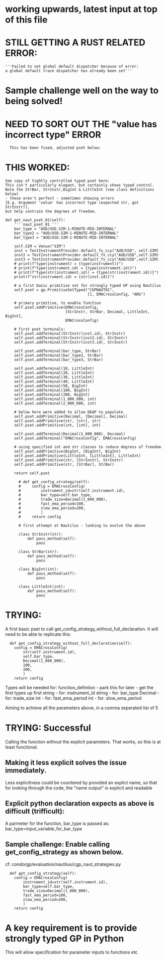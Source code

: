 # working upwards, latest input at top of this file

  # STILL GETTING A RUST RELATED ERROR:
    '''Failed to set global default dispatcher because of error:
    a global default trace dispatcher has already been set'''

  # Sample challenge well on the way to being solved!

  # NEED TO SORT OUT THE "value has incorrect type" ERROR
      This has been fixed, adjusted pset below:

  # THIS WORKED:
    See copy of tightly controlled typed pset here:
    This isn't particularly elegant, but certainly shows typed control.
    Note the StrBar, StrInstr,BigInt & LittleInt (see class definitions below)
    - these aren't perfect - sometimes showing errors
    [E.g. Argument 'value' has incorrect type (expected str, got StrInstr)],
    but help contrain the degrees of freedom.

    def get_naut_pset_01(self):
        ''' naut_pset_01 '''
        bar_type = "AUD/USD.SIM-1-MINUTE-MID-INTERNAL"
        bar_type2 = "AUD/USD.SIM-1-MINUTE-MID-INTERNAL"
        bar_type3 = "AUD/USD.SIM-1-MINUTE-MID-INTERNAL"

        self.SIM = Venue("SIM")
        inst = TestInstrumentProvider.default_fx_ccy("AUD/USD", self.SIM)
        inst2 = TestInstrumentProvider.default_fx_ccy("AUD/USD",self.SIM)
        inst3 = TestInstrumentProvider.default_fx_ccy("AUD/USD",self.SIM)
        # print(f"type(instrument) = {type(instrument)}")
        # print(f"type(instrument.id) = {type(instrument.id)}")
        # print(f"type(str(instrument.id)) = {type(str(instrument.id))}")
        print(f"str(instrument.id) = {str(inst.id)}")

        # a first basic primitive set for strongly typed GP using Nautilus
        self.pset = gp.PrimitiveSetTyped("CGPNAUT01",
                                         [], EMACrossConfig, "ARG")

        # primary primitive, to enable function
        self.pset.addPrimitive(EMACrossConfig,
                               [StrInstr, StrBar, Decimal, LittleInt, BigInt],
                               EMACrossConfig)

        # first pset terminals:
        self.pset.addTerminal(StrInstr(inst.id), StrInstr)
        self.pset.addTerminal(StrInstr(inst2.id), StrInstr)
        self.pset.addTerminal(StrInstr(inst3.id), StrInstr)

        self.pset.addTerminal(bar_type, StrBar)
        self.pset.addTerminal(bar_type2, StrBar)
        self.pset.addTerminal(bar_type3, StrBar)

        self.pset.addTerminal(10, LittleInt)
        self.pset.addTerminal(20, LittleInt)
        self.pset.addTerminal(30, LittleInt)
        self.pset.addTerminal(40, LittleInt)
        self.pset.addTerminal(50, BigInt)
        self.pset.addTerminal(100, BigInt)
        self.pset.addTerminal(200, BigInt)
        self.pset.addTerminal(1_000_000, int)
        self.pset.addTerminal(2_000_000, int)

        # below here were added to allow DEAP to populate
        self.pset.addPrimitive(Decimal, [Decimal], Decimal)
        self.pset.addPrimitive(str, [str], str)
        self.pset.addPrimitive(int, [int], int)

        self.pset.addTerminal(Decimal(1_000_000), Decimal)
        self.pset.addTerminal("EMACrossConfig", EMACrossConfig)

        # using specified int and str classes to reduce degress of freedom
        self.pset.addPrimitive(BigInt, [BigInt], BigInt)
        self.pset.addPrimitive(LittleInt, [LittleInt], LittleInt)
        self.pset.addPrimitive(str, [StrInstr], StrInstr)
        self.pset.addPrimitive(str, [StrBar], StrBar)

        return self.pset

          # def get_config_strategy(self):
          #     config = EMACrossConfig(
          #         instrument_id=str(self.instrument.id),
          #         bar_type=self.bar_type,
          #         trade_size=Decimal(1_000_000),
          #         fast_ema_period=100,
          #         slow_ema_period=200,
          #         )
          #     return config

          # first attempt at Nautilus - looking to evolve the above

          class StrInstr(str):
              def pass_method(self):
                  pass

          class StrBar(str):
              def pass_method(self):
                  pass

          class BigInt(int):
              def pass_method(self):
                  pass

          class LittleInt(int):
              def pass_method(self):
                  pass

  # TRYING:
  A first basic pset to call get_config_strategy_without_full_declaration.
  It will need to be able to replicate this:

      def get_config_strategy_without_full_declaration(self):
        config = EMACrossConfig(
            str(self.instrument.id),
            self.bar_type,
            Decimal(1_000_000),
            100,
            200,
            )
        return config

  Types will be needed for:
    function_defintion - park this for later - get the first types up first
    string - for: instrument_id
    string - for: bar_type
    Decimal - for: trade_size
    int - for: fast_ema_period
    int - for: slow_ema_period

  Aiming to achieve all the parameters above, in a comma seperated list of 5

  # TRYING: Successful
  Calling the function without the explicit parameters.
    That works, so this is at least functional.

  ## Making it less explicit solves the issue immediately.
  Less explicitness could be countered by provided an explict name, so that
    for looking through the code, the "name output" is explicit and readable


  ## Explicit python declaration expects as above is difficult (trifficult):
  A parmeter for the function, bar_type is passed as:
    bar_type=input_variable_for_bar_type


  ## Sample challenge: Enable calling get_config_strategy as shown below.
  cf: condorgp/evaluation/nautilus/cgp_naut_strategies.py

      def get_config_strategy(self):
        config = EMACrossConfig(
            instrument_id=str(self.instrument.id),
            bar_type=self.bar_type,
            trade_size=Decimal(1_000_000),
            fast_ema_period=100,
            slow_ema_period=200,
            )
        return config

# A key requirement is to provide strongly typed GP in Python
  This will allow specification for parameter inputs to functions etc
